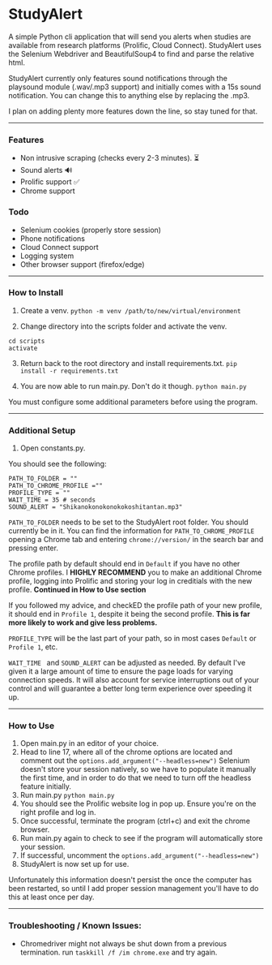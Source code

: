 # StudyAlert
A simple Python cli application that will send you alerts when studies are available from research platforms (Prolific, Cloud Connect). StudyAlert uses the Selenium Webdriver and BeautifulSoup4 to find and parse the relative html.

StudyAlert currently only features sound notifications through the playsound module (.wav/.mp3 support) and initially comes with a 15s sound notification. You can change this to anything else by replacing the .mp3. 

I plan on adding plenty more features down the line, so stay tuned for that.

---

### Features 
+ Non intrusive scraping (checks every 2-3 minutes). :hourglass_flowing_sand:
+ Sound alerts :loud_sound:
+ Prolific support :white_check_mark:
+ Chrome support 

### Todo
+ Selenium cookies (properly store session)
+ Phone notifications
+ Cloud Connect support
+ Logging system
+ Other browser support (firefox/edge)

---

### How to Install

1) Create a venv. `python -m venv /path/to/new/virtual/environment`

2) Change directory into the scripts folder and activate the venv.
   
`cd scripts` <br>
`activate`

3) Return back to the root directory and install requirements.txt. `pip install -r requirements.txt`

4) You are now able to run main.py. Don't do it though. `python main.py` 

You must configure some additional parameters before using the program. 

---

### Additional Setup 

1. Open constants.py.

You should see the following:
```
PATH_TO_FOLDER = ""
PATH_TO_CHROME_PROFILE ="" 
PROFILE_TYPE = ""       
WAIT_TIME = 35 # seconds
SOUND_ALERT = "Shikanokonokonokokoshitantan.mp3"
```

`PATH_TO_FOLDER` needs to be set to the StudyAlert root folder. You should currently be in it.
You can find the information for `PATH_TO_CHROME_PROFILE` opening a Chrome tab and entering `chrome://version/` in the search bar and pressing enter.

The profile path by default should end in `Default` if you have no other Chrome profiles. I **HIGHLY RECOMMEND** you to make an additional Chrome profile, logging into Prolific and storing your log in creditials with the new profile. **Continued in How to Use section** 

If you followed my advice, and checkED the profile path of your new profile, it should end in `Profile 1`, despite it being the second profile. **This is far more likely to work and give less problems.** 

`PROFILE_TYPE` will be the last part of your path, so in most cases `Default` or `Profile 1`, etc.

`WAIT_TIME ` and `SOUND_ALERT` can be adjusted as needed. By default I've given it a large amount of time to ensure the page loads for varying connection speeds. It will also account for service interruptions out of your control and will guarantee a better long term experience over speeding it up.

---
  
### How to Use

1. Open main.py in an editor of your choice. 
2. Head to line 17, where all of the chrome options are located and comment out the `options.add_argument("--headless=new")`
Selenium doesn't store your session natively, so we have to populate it manually the first time, and in order to do that we need to turn off the headless feature initially.
3. Run main.py `python main.py`
4. You should see the Prolific website log in pop up. Ensure you're on the right profile and log in.
5. Once successful, terminate the program (ctrl+c) and exit the chrome browser.
6. Run main.py again to check to see if the program will automatically store your session. 
7. If successful, uncomment the `options.add_argument("--headless=new")`
8. StudyAlert is now set up for use.

Unfortunately this information doesn't persist the once the computer has been restarted, so until I add proper session management you'll have to do this at least once per day.

---

### Troubleshooting / Known Issues: 

+ Chromedriver might not always be shut down from a previous termination.
run `taskkill /f /im chrome.exe` and try again.
